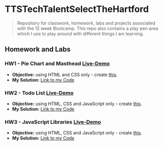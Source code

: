 # TTSTechTalentSelectTheHartford
> Repository for classwork, homework, labs and projects associated with the 12 week Bootcamp. 
> This repo also contains a play pen area which I use to play around with different things I am learning. 

## Homework and Labs
### HW1 - Pie Chart and Masthead [Live-Demo](https://rickrhone.github.io/TTSTechTalentSelectTheHartford/HomeworkAndLabs/HW1_Ricardo_pieChart_And_Masthead/)
- **Objective:** using HTML and CSS only - create [this]().  
- **My Solution:** [Link to my Code](https://github.com/rickrhone/TTSTechTalentSelectTheHartford/tree/master/HomeworkAndLabs/HW1_Ricardo_pieChart_And_Masthead) 

### HW2 - Todo List [Live-Demo](https://rickrhone.github.io/TTSTechTalentSelectTheHartford/HomeworkAndLabs/HW2_Ricardo_Todo_List/)
- **Objective:** using HTML, CSS and JavaScript only - create [this]().  
- **My Solution:** [Link to my Code](https://github.com/rickrhone/TTSTechTalentSelectTheHartford/tree/master/HomeworkAndLabs/HW2_Ricardo_Todo_List) 

### HW3 - JavaScript Libraries [Live-Demo](https://rickrhone.github.io/TTSTechTalentSelectTheHartford/HomeworkAndLabs/HW3_Ricardo_JavaScript_Libraries/)
- **Objective:** using HTML, CSS and JavaScript only - create [this]().  
- **My Solution:** [Link to my Code](https://github.com/rickrhone/TTSTechTalentSelectTheHartford/tree/master/HomeworkAndLabs/HW3_Ricardo_JavaScript_Libraries) 

